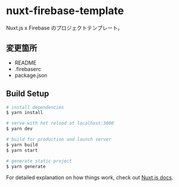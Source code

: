 # nuxt-firebase-template

Nuxt.js x Firebase のプロジェクトテンプレート。

## 変更箇所

- README
- .firebaserc
- package.json

## Build Setup

```bash
# install dependencies
$ yarn install

# serve with hot reload at localhost:3000
$ yarn dev

# build for production and launch server
$ yarn build
$ yarn start

# generate static project
$ yarn generate
```

For detailed explanation on how things work, check out [Nuxt.js docs](https://nuxtjs.org).
